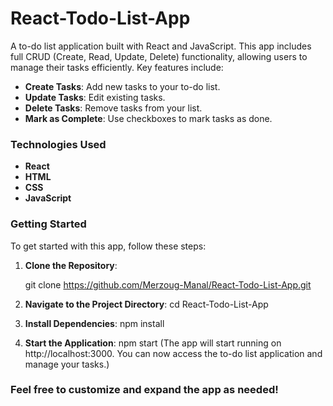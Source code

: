  # React-Todo-List-App

A to-do list application built with React and JavaScript. This app includes full CRUD (Create, Read, Update, Delete) functionality, allowing users to manage their tasks efficiently. Key features include:

- **Create Tasks**: Add new tasks to your to-do list.
- **Update Tasks**: Edit existing tasks.
- **Delete Tasks**: Remove tasks from your list.
- **Mark as Complete**: Use checkboxes to mark tasks as done.

 ### Technologies Used

- **React**
- **HTML**
- **CSS**
- **JavaScript**

### Getting Started

To get started with this app, follow these steps:

1. **Clone the Repository**:
   
   git clone https://github.com/Merzoug-Manal/React-Todo-List-App.git
3. **Navigate to the Project Directory**:
     cd React-Todo-List-App
4. **Install Dependencies**:
     npm install
5. **Start the Application**:
   npm start
(The app will start running on http://localhost:3000. You can now access the to-do list application and manage your tasks.)


### Feel free to customize and expand the app as needed!


